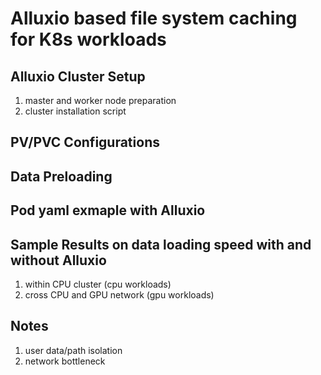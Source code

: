 # Alluxio based file system caching for K8s workloads

## Alluxio Cluster Setup
1. master and worker node preparation
2. cluster installation script

## PV/PVC Configurations

## Data Preloading

## Pod yaml exmaple with Alluxio


## Sample Results on data loading speed with and without Alluxio
1. within CPU cluster (cpu workloads)
2. cross CPU and GPU network (gpu workloads)

## Notes
1. user data/path isolation
2. network bottleneck
